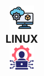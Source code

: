 <h1 align="center">
    <img src="./assets/virtual-machine.png" alt="virtual-machine">
    <br>LINUX<br>
    <img src="./assets/system-administration.png" alt="admin-sys">
</h1>
